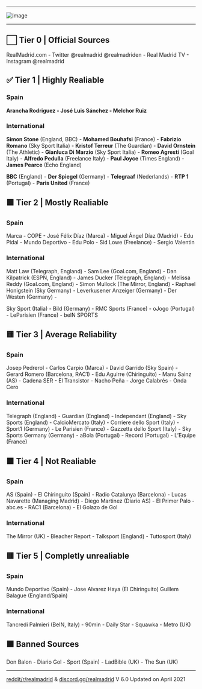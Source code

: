 __________

![image](https://user-images.githubusercontent.com/82177200/114949931-ed1c9d80-9e06-11eb-9cd2-472a4bec251d.png)

__________


## ⬜ Tier 0 | Official Sources

RealMadrid.com - Twitter @realmadrid @realmadriden - Real Madrid TV - Instagram @realmadrid


## ✅ Tier 1 | Highly Realiable

### Spain

**Arancha Rodriguez - José Luis Sánchez - Melchor Ruiz**

### International

**Simon Stone** (England, BBC) - **Mohamed Bouhafsi** (France) - **Fabrizio Romano** (Sky Sport Italia) - **Kristof Terreur** (The Guardian) - **David Ornstein** (The Athletic) - **Gianluca Di Marzio** (Sky Sport Italia) - **Romeo Agresti** (Goal Italy) - **Alfredo Pedulla** (Freelance Italy) - **Paul Joyce** (Times England) - **James Pearce** (Echo England)

**BBC** (England) - **Der Spiegel** (Germany) - **Telegraaf** (Nederlands) - **RTP 1** (Portugal) - **Paris United** (France)

## 🟩 Tier 2 | Mostly Realiable

### Spain

Marca -	COPE - José Félix Díaz (Marca) - Miguel Ángel Díaz (Madrid) - Edu Pidal - Mundo Deportivo - Edu Polo - Sid Lowe (Freelance) - Sergio Valentin				

### International

Matt Law (Telegraph, England) - Sam Lee (Goal.com, England) - Dan Kilpatrick (ESPN, England) - James Ducker (Telegraph, England) - Melissa Reddy (Goal.com, England) - Simon Mullock (The Mirror, England) - Raphael Honigstein (Sky Germany) - Leverkusener Anzeiger (Germany) - Der Westen (Germany) - 

Sky Sport (Italia) - Bild (Germany) - RMC Sports (France) - oJogo (Portugal) - LeParisien (France) - beIN SPORTS

## 🟨 Tier 3 | Average Reliability

### Spain

Josep Pedrerol - Carlos Carpio (Marca) - David Garrido (Sky Spain) - Gerard Romero (Barcelona, RAC1) - Edu Aguirre (Chiringuito) - Manu Sainz (AS) - Cadena SER - El Transistor - Nacho Peña - Jorge Calabrés - Onda Cero

### International

Telegraph (England) - Guardian (England) - Independant (England) - Sky Sports (England) - CalcioMercato (Italy) - Corriere dello Sport (Italy) - Sport1 (Germany) - Le Parisien (France) - Gazzetta dello Sport (Italy) - Sky Sports Germany (Germany) - aBola (Portugal) - Record (Portugal) - L’Equipe (France)


## 🟧 Tier 4 | Not Realiable

### Spain

AS (Spain) - El Chiringuito (Spain) - Radio Catalunya (Barcelona) - Lucas Navarette (Managing Madrid) - Diego Martinez (Diario AS) - El Primer Palo - abc.es - RAC1 (Barcelona) - El Golazo de Gol

### International

The Mirror (UK) - Bleacher Report - Talksport (England) - Tuttosport (Italy)

## 🟥 Tier 5 | Completly unrealiable

### Spain

Mundo Deportivo (Spain) - Jose Alvarez Haya (El Chiringuito)
Guillem Balague (England/Spain)

### International

Tancredi Palmieri (BeIN, Italy) - 90min - Daily Star - Squawka - Metro (UK)

## ⬛ Banned Sources


Don Balon - Diario Gol - Sport (Spain) - LadBible (UK) - The Sun (UK)


__________

[reddit/r/realmadrid](https://www.reddit.com/r/realmadrid) & [discord.gg/realmadrid](https://discord.com/invite/RealMadrid)
V 6.0 Updated on April 2021
